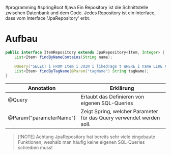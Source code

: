 #programming #springBoot #java
Ein Repository ist die Schnittstelle zwischen Datenbank und dem Code. Jedes Repository ist ein Interface, dass vom Interface 'JpaRepository' erbt. 
# Aufbau
```Java
public interface ItemRepository extends JpaRepository<Item, Integer> {
	List<Item> findByNameContains(String name);

	@Query("SELECT i FROM Item i JOIN i likedTags t WHERE i name LIKE CONCAT('%', :tagName, '%')")
	List<Item> findByTagName(@Param("tagName") String tagName);
}
```

| Annotation              | Erklärung                                                            |
| ----------------------- | -------------------------------------------------------------------- |
| @Query                  | Erlaubt das Definieren von eigenen SQL-Queries                       |
| @Param("parameterName") | Zeigt Spring, welcher Parameter für das Query verwendet werden soll. |

> [!NOTE] Achtung
> JpaRepository hat bereits sehr viele eingebaute Funktionen, weshalb man häufig keine eigenen SQL-Queries schreiben muss!

